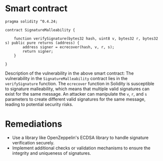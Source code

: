# Smart contract

```solidity
pragma solidity ^0.4.24;

contract SignatureMalleability {
    
    function verifySignature(bytes32 hash, uint8 v, bytes32 r, bytes32 s) public pure returns (address) {
        address signer = ecrecover(hash, v, r, s);
        return signer;
    }
    
}
```

Description of the vulnerability in the above smart contract:
The vulnerability in the `SignatureMalleability` contract lies in the `verifySignature` function. The `ecrecover` function in Solidity is susceptible to signature malleability, which means that multiple valid signatures can exist for the same message. An attacker can manipulate the `v`, `r`, and `s` parameters to create different valid signatures for the same message, leading to potential security risks.

# Remediations

- Use a library like OpenZeppelin's ECDSA library to handle signature verification securely.
- Implement additional checks or validation mechanisms to ensure the integrity and uniqueness of signatures.